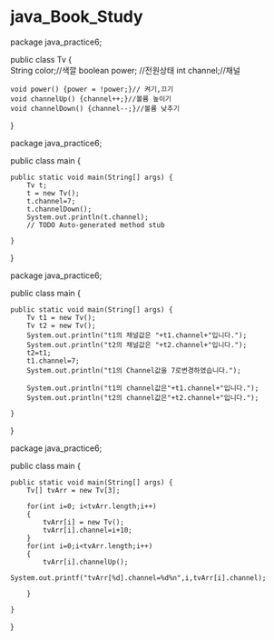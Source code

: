 # java_Book_Study
package java_practice6;

public class Tv {  
	String color;//색깔
	boolean power; //전원상태
	int channel;//채널
	
	void power() {power = !power;}// 켜기,끄기
	void channelUp() {channel++;}//볼륨 높이기
	void channelDown() {channel--;}//볼륨 낮추기

}

package java_practice6;

public class main {

	public static void main(String[] args) {
		Tv t;
		t = new Tv();
		t.channel=7;
		t.channelDown();
		System.out.println(t.channel);
		// TODO Auto-generated method stub

	}

}

package java_practice6;

public class main {

	public static void main(String[] args) {
		Tv t1 = new Tv();
		Tv t2 = new Tv();
		System.out.println("t1의 채널값은 "+t1.channel+"입니다.");
		System.out.println("t2의 채널값은 "+t2.channel+"입니다.");
		t2=t1;
		t1.channel=7;
		System.out.println("t1의 Channel값을 7로변경하였습니다.");
		
		System.out.println("t1의 channel값은"+t1.channel+"입니다.");
		System.out.println("t2의 channel값은"+t2.channel+"입니다.");

	}

}

package java_practice6;

public class main {

	public static void main(String[] args) {
		Tv[] tvArr = new Tv[3];
		
		for(int i=0; i<tvArr.length;i++)
		{
			tvArr[i] = new Tv();
			tvArr[i].channel=i+10;
		}
		for(int i=0;i<tvArr.length;i++)
		{
			tvArr[i].channelUp();
			System.out.printf("tvArr[%d].channel=%d%n",i,tvArr[i].channel);
			
		}

	}

}


